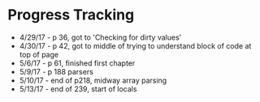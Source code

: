 # Progress Tracking
* 4/29/17 - p 36, got to 'Checking for dirty values'
* 4/30/17 - p 42, got to middle of trying to understand block of code at
  top of page
* 5/6/17 - p 61, finished first chapter
* 5/9/17 - p 188 parsers
* 5/10/17 - end of p218, midway array parsing
* 5/13/17 - end of 239, start of locals
